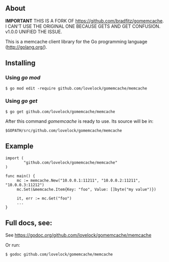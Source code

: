 ## About

**IMPORTANT**
THIS IS A FORK OF https://github.com/bradfitz/gomemcache.
I CAN'T USE THE ORIGINAL ONE BECAUSE GETS AND GET CONFUSION. v1.0.0 UNIFIED THE ISSUE.

This is a memcache client library for the Go programming language
(http://golang.org/).

## Installing

### Using *go mod*

    $ go mod edit -require github.com/lovelock/gomemcache/memcache

### Using *go get*

    $ go get github.com/lovelock/gomemcache/memcache

After this command *gomemcache* is ready to use. Its source will be in:

    $GOPATH/src/github.com/lovelock/gomemcache/memcache

## Example

    import (
            "github.com/lovelock/gomemcache/memcache"
    )

    func main() {
         mc := memcache.New("10.0.0.1:11211", "10.0.0.2:11211", "10.0.0.3:11212")
         mc.Set(&memcache.Item{Key: "foo", Value: []byte("my value")})

         it, err := mc.Get("foo")
         ...
    }

## Full docs, see:

See https://godoc.org/github.com/lovelock/gomemcache/memcache

Or run:

    $ godoc github.com/lovelock/gomemcache/memcache

